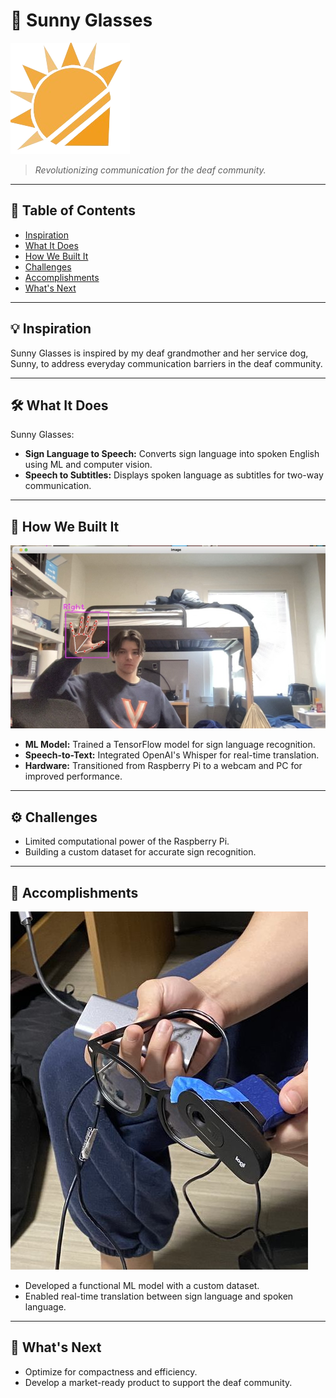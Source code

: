 # 🌟 Sunny Glasses  
![Sunny Glasses Logo](Assets/sunnyglasses.png)  
> *Revolutionizing communication for the deaf community.*  

---  

## 📖 Table of Contents  
- [Inspiration](#inspiration)  
- [What It Does](#what-it-does)  
- [How We Built It](#how-we-built-it)  
- [Challenges](#challenges)  
- [Accomplishments](#accomplishments)  
- [What's Next](#whats-next)  

---  

## 💡 Inspiration  
Sunny Glasses is inspired by my deaf grandmother and her service dog, Sunny, to address everyday communication barriers in the deaf community.  

---  

## 🛠️ What It Does  
Sunny Glasses:  
- **Sign Language to Speech:** Converts sign language into spoken English using ML and computer vision.  
- **Speech to Subtitles:** Displays spoken language as subtitles for two-way communication.  

---  

## 🔧 How We Built It  
![Sunny Glasses in Action](Assets/sunnyglasses1.jpg)  
- **ML Model:** Trained a TensorFlow model for sign language recognition.  
- **Speech-to-Text:** Integrated OpenAI's Whisper for real-time translation.  
- **Hardware:** Transitioned from Raspberry Pi to a webcam and PC for improved performance.  

---  

## ⚙️ Challenges  
- Limited computational power of the Raspberry Pi.  
- Building a custom dataset for accurate sign recognition.  

---  

## 🎉 Accomplishments  
![Sunny Glasses Prototype](Assets/sunnyglasses.jpg)  
- Developed a functional ML model with a custom dataset.  
- Enabled real-time translation between sign language and spoken language.  

---  

## 🚀 What's Next  
- Optimize for compactness and efficiency.  
- Develop a market-ready product to support the deaf community.  

